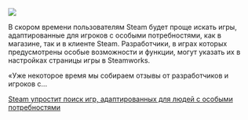 <!--2025-04-24 14:24:06-->
<div class="yb">
  <div class="rss habr"><img src="https://habrastorage.org/getpro/habr/upload_files/5c1/e03/d14/5c1e03d14820df99e4c12fffe7869383.jpg" /><p>В скором времени пользователям Steam будет проще искать игры, адаптированные для игроков с особыми потребностями, как в магазине, так и в клиенте Steam. Разработчики, в играх которых предусмотрены особые возможности и функции, могут указать их в настройках страницы игры в Steamworks.</p><p>«Уже некоторое время мы собираем отзывы от разработчиков и игроков с... <p class="titl"><a href="https://habr.com/ru/news/904132/?utm_source=habrahabr&utm_medium=rss&utm_campaign=904132">Steam упростит поиск игр, адаптированных для людей с особыми потребностями</a></p></div>
</div>
